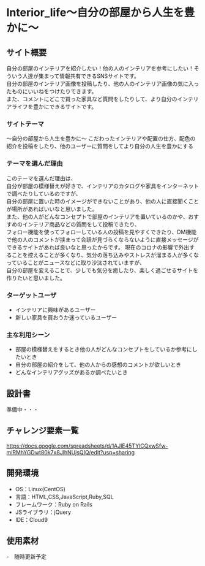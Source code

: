 # Interior_life〜自分の部屋から人生を豊かに〜

## サイト概要
自分の部屋のインテリアを紹介したい！他の人のインテリアを参考にしたい！そういう人達が集まって情報共有できるSNSサイトです。<br>
自分の部屋のインテリア画像を投稿したり、他の人のインテリア画像の気に入ったものにいいねをつけたりできます。<br>
また、コメントにどこで買った家具など質問をしたりして、より自分のインテリアライフを豊かにできるサイトです。<br>

### サイトテーマ
〜自分の部屋から人生を豊かに〜
こだわったインテリアや配置の仕方、配色の紹介を投稿をしたり、他のユーザーに質問をしてより自分の人生を豊かにする

### テーマを選んだ理由
このテーマを選んだ理由は、<br>
自分が部屋の模様替えが好きで、インテリアのカタログや家具をインターネットで調べたりしているのですが、<br>
自分の部屋に置いた時のイメージができないことがあり、他の人に直接聞くことが場所があればいいなと思いました。<br>
また、他の人がどんなコンセプトで部屋のインテリアを置いているのかや、おすすめのインテリア商品などの質問をして投稿できたり、<br>
フォロー機能を使ってフォローしている人の投稿を見やすくできたり、DM機能で他の人のコメントが挟まって会話が見づらくならないように直接メッセージができるサイトがあれば良いなと思ったからです。
現在のコロナの影響で外出することを控えることが多くなり、気分の落ち込みやストレスが溜まる人が多くなっていることがニュースなどに取り沙汰されていますが、<br>
自分の部屋を変えることで、少しでも気分を癒したり、楽しく過ごせるサイトを作りたいと思いました。
### ターゲットユーザ
- インテリアに興味があるユーザー
- 新しい家具を買おうか迷っているユーザー

### 主な利用シーン
- 部屋の模様替えをするとき他の人がどんなコンセプトをしているか参考にしたいとき
- 自分の部屋の紹介をして、他の人からの感想のコメントが欲しいとき
- どんなインテリアグッズがあるか調べたいとき

## 設計書
準備中・・・

## チャレンジ要素一覧
https://docs.google.com/spreadsheets/d/1AJlE45TYlCQxwSfw-miRMhYGDwt80k7x8JlhNUjsQIQ/edit?usp=sharing

## 開発環境
- OS：Linux(CentOS)
- 言語：HTML,CSS,JavaScript,Ruby,SQL
- フレームワーク：Ruby on Rails
- JSライブラリ：jQuery
- IDE：Cloud9

## 使用素材
-　随時更新予定
